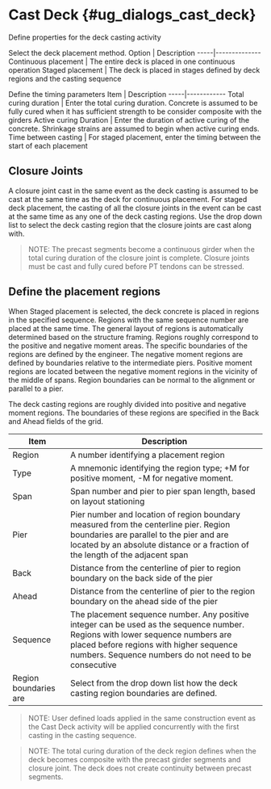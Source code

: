 Cast Deck {#ug_dialogs_cast_deck}
==============================================
Define properties for the deck casting activity

Select the deck placement method.
Option | Description
-----|--------------
Continuous placement | The entire deck is placed in one continuous operation
Staged placement | The deck is placed in stages defined by deck regions and the casting sequence

Define the timing parameters
Item | Description
-----|------------
Total curing duration | Enter the total curing duration. Concrete is assumed to be fully cured when it has sufficient strength to be consider composite with the girders
Active curing Duration | Enter the duration of active curing of the concrete. Shrinkage strains are assumed to begin when active curing ends.
Time between casting | For staged placement, enter the timing between the start of each placement

Closure Joints
--------------
A closure joint cast in the same event as the deck casting is assumed to be cast at the same time as the deck for continuous placement. For staged deck placement, the casting of all the closure joints in the event can be cast at the same time as any one of the deck casting regions. Use the drop down list to select the deck casting region that the closure joints are cast along with.

> NOTE: The precast segments become a continuous girder when the total curing duration of the closure joint is complete. Closure joints must be cast and fully cured before PT tendons can be stressed.

Define the placement regions
-----------------------------
When Staged placement is selected, the deck concrete is placed in regions in the specified sequence. Regions with the same sequence number are placed at the same time. The general layout of regions is automatically determined based on the structure framing. Regions roughly correspond to the positive and negative moment areas. The specific boundaries of the regions are defined by the engineer. The negative moment regions are defined by boundaries relative to the intermediate piers. Positive moment regions are located between the negative moment regions in the vicinity of the middle of spans. Region boundaries can be normal to the alignment or parallel to a pier.

The deck casting regions are roughly divided into positive and negative moment regions. The boundaries of these regions are specified in the Back and Ahead fields of the grid.

Item | Description
-----|------------
Region | A number identifying a placement region
Type | A mnemonic identifying the region type; +M for positive moment, -M for negative moment.
Span | Span number and pier to pier span length, based on layout stationing
Pier | Pier number and location of region boundary measured from the centerline pier. Region boundaries are parallel to the pier and are located by an absolute distance or a fraction of the length of the adjacent span
Back | Distance from the centerline of pier to region boundary on the back side of the pier
Ahead | Distance from the centerline of pier to the region boundary on the ahead side of the pier
Sequence | The placement sequence number. Any positive integer can be used as the sequence number. Regions with lower sequence numbers are placed before regions with higher sequence numbers. Sequence numbers do not need to be consecutive
Region boundaries are | Select from the drop down list how the deck casting region boundaries are defined.

> NOTE: User defined loads applied in the same construction event as the Cast Deck activity will be applied concurrently with the first casting in the casting sequence.

> NOTE: The total curing duration of the deck region defines when the deck becomes composite with the precast girder segments and closure joint. The deck does not create continuity between precast segments.


